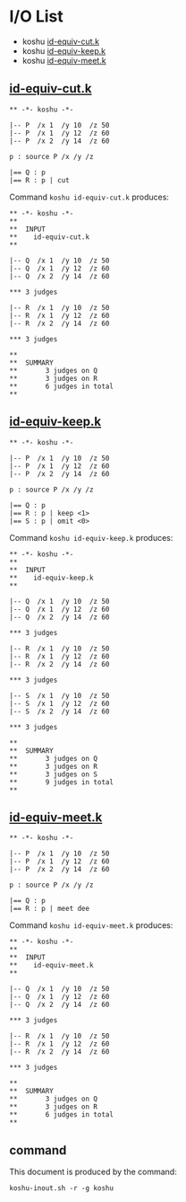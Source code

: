 # I/O List

- koshu [id-equiv-cut.k](#id-equiv-cutk)
- koshu [id-equiv-keep.k](#id-equiv-keepk)
- koshu [id-equiv-meet.k](#id-equiv-meetk)



## [id-equiv-cut.k](id-equiv-cut.k)

```
** -*- koshu -*-

|-- P  /x 1  /y 10  /z 50
|-- P  /x 1  /y 12  /z 60
|-- P  /x 2  /y 14  /z 60

p : source P /x /y /z

|== Q : p
|== R : p | cut
```

Command `koshu id-equiv-cut.k` produces:

```
** -*- koshu -*-
**
**  INPUT
**    id-equiv-cut.k
**

|-- Q  /x 1  /y 10  /z 50
|-- Q  /x 1  /y 12  /z 60
|-- Q  /x 2  /y 14  /z 60

*** 3 judges

|-- R  /x 1  /y 10  /z 50
|-- R  /x 1  /y 12  /z 60
|-- R  /x 2  /y 14  /z 60

*** 3 judges

**
**  SUMMARY
**       3 judges on Q
**       3 judges on R
**       6 judges in total
**
```



## [id-equiv-keep.k](id-equiv-keep.k)

```
** -*- koshu -*-

|-- P  /x 1  /y 10  /z 50
|-- P  /x 1  /y 12  /z 60
|-- P  /x 2  /y 14  /z 60

p : source P /x /y /z

|== Q : p
|== R : p | keep <1>
|== S : p | omit <0>
```

Command `koshu id-equiv-keep.k` produces:

```
** -*- koshu -*-
**
**  INPUT
**    id-equiv-keep.k
**

|-- Q  /x 1  /y 10  /z 50
|-- Q  /x 1  /y 12  /z 60
|-- Q  /x 2  /y 14  /z 60

*** 3 judges

|-- R  /x 1  /y 10  /z 50
|-- R  /x 1  /y 12  /z 60
|-- R  /x 2  /y 14  /z 60

*** 3 judges

|-- S  /x 1  /y 10  /z 50
|-- S  /x 1  /y 12  /z 60
|-- S  /x 2  /y 14  /z 60

*** 3 judges

**
**  SUMMARY
**       3 judges on Q
**       3 judges on R
**       3 judges on S
**       9 judges in total
**
```



## [id-equiv-meet.k](id-equiv-meet.k)

```
** -*- koshu -*-

|-- P  /x 1  /y 10  /z 50
|-- P  /x 1  /y 12  /z 60
|-- P  /x 2  /y 14  /z 60

p : source P /x /y /z

|== Q : p
|== R : p | meet dee
```

Command `koshu id-equiv-meet.k` produces:

```
** -*- koshu -*-
**
**  INPUT
**    id-equiv-meet.k
**

|-- Q  /x 1  /y 10  /z 50
|-- Q  /x 1  /y 12  /z 60
|-- Q  /x 2  /y 14  /z 60

*** 3 judges

|-- R  /x 1  /y 10  /z 50
|-- R  /x 1  /y 12  /z 60
|-- R  /x 2  /y 14  /z 60

*** 3 judges

**
**  SUMMARY
**       3 judges on Q
**       3 judges on R
**       6 judges in total
**
```



## command

This document is produced by the command:

```
koshu-inout.sh -r -g koshu
```
